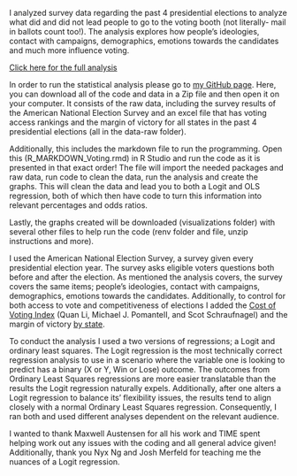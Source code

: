 I analyzed survey data regarding the past 4 presidential elections to analyze what did and did not lead people to go to the voting booth (not literally- mail in ballots count too!). The analysis explores how people’s ideologies, contact with campaigns, demographics, emotions towards the candidates and much more influence voting. 

[Click here for the full analysis](https://medium.com/@mendyzecher/voting-64693ba420b7)

In order to run the statistical analysis please go to [my GitHub page](https://github.com/wagner-mspp-2020/mz2733). Here, you can download all of the code and data in a Zip file and then open it on your computer. It consists of the raw data, including the survey results of the American National Election Survey and an excel file that has voting access rankings and the margin of victory for all states in the past 4 presidential elections (all in the data-raw folder). 

Additionally, this includes the markdown file to run the programming. Open this (R_MARKDOWN_Voting.rmd) in R Studio and run the code as it is presented in that exact order! The file will import the needed packages and raw data, run code to clean the data, run the analysis and create the graphs. This will clean the data and lead you to both a Logit and OLS regression, both of which then have code to turn this information into relevant percentages and odds ratios. 
 
Lastly, the graphs created will be downloaded (visualizations folder) with several other files to help run the code (renv folder and file, unzip instructions and more). 

I used the American National Election Survey, a survey given every presidential election year. The survey asks eligible voters questions both before and after the election. As mentioned the analysis covers, the survey covers the same items; people’s ideologies, contact with campaigns, demographics, emotions towards the candidates. Additionally, to control for both access to vote and competitiveness of elections I added the [Cost of Voting Index](https://www.liebertpub.com/doi/10.1089/elj.2017.0478) (Quan Li, Michael J. PomanteII, and Scot Schraufnagel) and the margin of victory [by state](https://www.fec.gov/introduction-campaign-finance/election-and-voting-information/).  
 
To conduct the analysis I used a two versions of regressions; a Logit and ordinary least squares. The Logit regression is the most technically correct regression analysis to use in a scenario where the variable one is looking to predict has a binary (X or Y, Win or Lose) outcome. The outcomes from Ordinary Least Squares regressions are more easier translatable than the results the Logit regression naturally expels. Additionally, after one alters a Logit regression to balance its’ flexibility issues, the results tend to align closely with a normal Ordinary Least Squares regression. Consequently, I ran both and used different analyses dependent on the relevant audience.

I wanted to thank Maxwell Austensen for all his work and TIME spent helping work out any issues with the coding and all general advice given! Additionally, thank you Nyx Ng and Josh Merfeld for teaching me the nuances of a Logit regression.    


